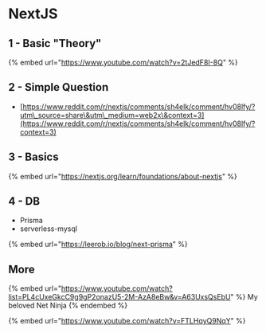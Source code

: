 # NextJS

## 1 - Basic "Theory"

{% embed url="https://www.youtube.com/watch?v=2tJedF8I-8Q" %}

## 2 - Simple Question

* [https://www.reddit.com/r/nextjs/comments/sh4elk/comment/hv08lfy/?utm\_source=share\&utm\_medium=web2x\&context=3](https://www.reddit.com/r/nextjs/comments/sh4elk/comment/hv08lfy/?context=3)

## 3 - Basics

{% embed url="https://nextjs.org/learn/foundations/about-nextjs" %}

## 4 - DB

* Prisma
* serverless-mysql

{% embed url="https://leerob.io/blog/next-prisma" %}

## More

{% embed url="https://www.youtube.com/watch?list=PL4cUxeGkcC9g9gP2onazU5-2M-AzA8eBw&v=A63UxsQsEbU" %}
My beloved Net Ninja
{% endembed %}

{% embed url="https://www.youtube.com/watch?v=FTLHqyQ9NqY" %}


